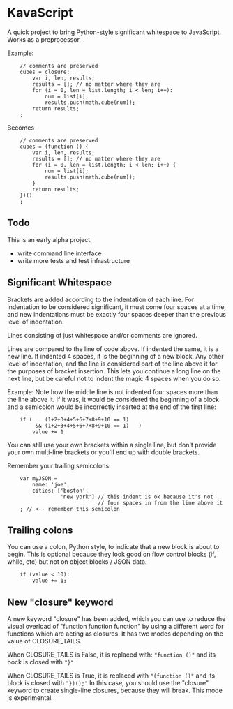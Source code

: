 # KavaScript #

A quick project to bring Python-style significant whitespace to JavaScript.  Works as a preprocessor.

Example:

        // comments are preserved
        cubes = closure:
            var i, len, results;
            results = []; // no matter where they are
            for (i = 0, len = list.length; i < len; i++):
                num = list[i];
                results.push(math.cube(num));
            return results;
        ;

Becomes

        // comments are preserved
        cubes = (function () {
            var i, len, results;
            results = []; // no matter where they are
            for (i = 0, len = list.length; i < len; i++) {
                num = list[i];
                results.push(math.cube(num));
            }
            return results;
        })()
        ;

## Todo ##

This is an early alpha project.

- write command line interface
- write more tests and test infrastructure

## Significant Whitespace ##

Brackets are added according to the indentation of each line.
For indentation to be considered significant, it must come
four spaces at a time, and new indentations must be exactly four
spaces deeper than the previous level of indentation.

Lines consisting of just whitespace and/or comments are ignored.

Lines are compared to the line of code above.  If indented the same, it
is a new line.  If indented 4 spaces, it is the beginning of a new block.
Any other level of indentation, and the line is considered part of the
line above it for the purposes of bracket insertion.  This lets you continue
a long line on the next line, but be careful not to indent the magic
4 spaces when you do so.

Example:  Note how the middle line is not indented four spaces
more than the line above it.  If it was, it would be considered the beginning
of a block and a semicolon would be incorrectly inserted at the end
of the first line:

        if (    (1+2+3+4+5+6+7+8+9+10 == 1)
             && (1+2+3+4+5+6+7+8+9+10 == 1)   )
            value += 1

You can still use your own brackets within a single line, but don't
provide your own multi-line brackets or you'll end up with double brackets.

Remember your trailing semicolons:

        var myJSON =
            name: 'joe',
            cities: ['boston',
                     'new york'] // this indent is ok because it's not
                                 // four spaces in from the line above it
        ; // <-- remember this semicolon

## Trailing colons ##

You can use a colon, Python style, to indicate that a new block is about
to begin.  This is optional because they look good on flow control
blocks (if, while, etc) but not on object blocks / JSON data.

        if (value < 10):
            value += 1;

## New "closure" keyword ##

A new keyword "closure" has been added, which you can use to reduce the visual overload of "function function function" by using a different word for functions which are acting as closures.  It has two modes depending on the value of CLOSURE_TAILS.

When CLOSURE_TAILS is False, it is replaced with: `"function ()"` and its bock is closed with `"}"`

When CLOSURE_TAILS is True, it is replaced with `"(function ()"` and its block is closed with `"})();"` In this case, you should use the "closure" keyword to create single-line closures, because they will break.  This mode is experimental.

